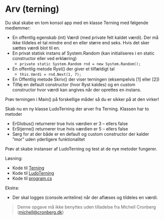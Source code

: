 ﻿# Arv (terning)

Du skal skabe en tom konsol app med en klasse Terning med følgende medlemmer:
* En offentlig egenskab (int) Værdi (med private felt kaldet værdi). Der må ikke tildeles et tal mindre end en eller større end seks. Hvis det sker sættes værdi blot til en.
* En privat statisk instans af System.Random (kan initialiseres i en static constructor eller ved erklæring)
  - ```private static System.Random rnd = new System.Random();```
* En offentlig metode Ryst() der giver et tilfældigt tal
  - ```this.Værdi = rnd.Next(1, 7);```
* En Offentlig metode Skriv() der viser terningen (eksempelvis [1] eller [2]) 
* Tilføj en default constructor (hvor Ryst kaldes) og en custom constructor hvor værdi kan angives når der oprettes en instans.

Prøv terningen i Main() på forskellige måder så du er sikker på at den virker!

Skab nu en ny klasse LudoTerning der arver fra Terning. Klassen har to metoder

* ErGlobus() returnerer true hvis værdien er 3 – ellers false
* ErStjerne() returnerer true hvis værdien er 5 – ellers false
* Sørg for at der både er en default og custom constructor der kalder ”mor” uden yderligere funktionalitet

Prøv at skabe instanser af LudoTerning og test at de nye metoder fungerer.	

Løsning: 

- Kode til [Terning](https://github.com/devcronberg/undervisning-cs-opgaver/blob/master/arv-terning-uden-polymorfi/Terning.cs)
- Kode til [LudoTerning](https://github.com/devcronberg/undervisning-cs-opgaver/blob/master/arv-terning-uden-polymorfi/LudoTerning.cs)
- Kode til [program.cs](https://github.com/devcronberg/undervisning-cs-opgaver/blob/master/arv-terning-uden-polymorfi/Program.cs)

Ekstra:

* Der skal logges (console.writeline) når der aflæses og tildeles en værdi.

<!-- footerstart -->
> Denne opgave må ikke benyttes uden tilladelse fra Michell Cronberg (michell@cronberg.dk)
<!-- footerslut -->

